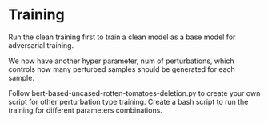 <h1>Training</h1>
Run the clean training first to train a clean model as a base model for adversarial training.

We now have another hyper parameter, num of perturbations, which controls how many perturbed samples should be generated for each sample.

Follow bert-based-uncased-rotten-tomatoes-deletion.py to create your own script for other perturbation type training. Create a bash script to run the training for different parameters combinations.